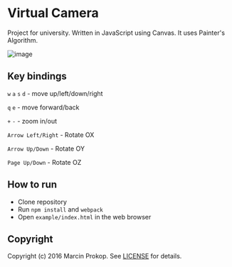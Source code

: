 # Virtual Camera

Project for university. Written in JavaScript using Canvas. It uses Painter's Algorithm.

![image](https://user-images.githubusercontent.com/666727/166897088-c61a946b-6677-4404-b9f8-7799d7ea4788.png)


## Key bindings

`w` `a` `s` `d` - move up/left/down/right

`q` `e` - move forward/back

`+` `-` - zoom in/out

`Arrow Left/Right` - Rotate OX

`Arrow Up/Down` - Rotate OY

`Page Up/Down` - Rotate OZ

## How to run

* Clone repository
* Run `npm install` and `webpack`
* Open `example/index.html` in the web browser

## Copyright
Copyright (c) 2016 Marcin Prokop.
See [LICENSE][] for details.

[license]: LICENSE
